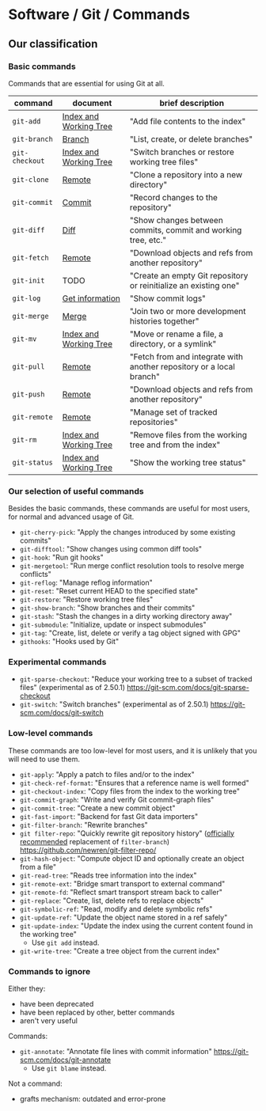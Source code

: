 # Software / Git / Commands

## Our classification

### Basic commands

Commands that are essential for using Git at all.

| command        | document                                        | brief description                                                    |
|----------------|-------------------------------------------------|----------------------------------------------------------------------|
| `git-add`      | [Index and Working Tree](index-working-tree.md) | "Add file contents to the index"                                     |
| `git-branch`   | [Branch](branch.md)                             | "List, create, or delete branches"                                   |
| `git-checkout` | [Index and Working Tree](index-working-tree.md) | "Switch branches or restore working tree files"                      |
| `git-clone`    | [Remote](remote.md)                             | "Clone a repository into a new directory"                            |
| `git-commit`   | [Commit](commit.md)                             | "Record changes to the repository"                                   |
| `git-diff`     | [Diff](diff.md)                                 | "Show changes between commits, commit and working tree, etc."        |
| `git-fetch`    | [Remote](remote.md)                             | "Download objects and refs from another repository"                  |
| `git-init`     | TODO                                            | "Create an empty Git repository or reinitialize an existing one"     |
| `git-log`      | [Get information](get-information.md)           | "Show commit logs"                                                   |
| `git-merge`    | [Merge](merge.md)                               | "Join two or more development histories together"                    |
| `git-mv`       | [Index and Working Tree](index-working-tree.md) | "Move or rename a file, a directory, or a symlink"                   |
| `git-pull`     | [Remote](remote.md)                             | "Fetch from and integrate with another repository or a local branch" |
| `git-push`     | [Remote](remote.md)                             | "Download objects and refs from another repository"                  |
| `git-remote`   | [Remote](remote.md)                             | "Manage set of tracked repositories"                                 |
| `git-rm`       | [Index and Working Tree](index-working-tree.md) | "Remove files from the working tree and from the index"              |
| `git-status`   | [Index and Working Tree](index-working-tree.md) | "Show the working tree status"                                       |

### Our selection of useful commands

Besides the basic commands, these commands are useful for most users, for normal and advanced
usage of Git.

- `git-cherry-pick`: "Apply the changes introduced by some existing commits"
- `git-difftool`: "Show changes using common diff tools"
- `git-hook`: "Run git hooks"
- `git-mergetool`: "Run merge conflict resolution tools to resolve merge conflicts"
- `git-reflog`: "Manage reflog information"
- `git-reset`: "Reset current HEAD to the specified state"
- `git-restore`: "Restore working tree files"
- `git-show-branch`: "Show branches and their commits"
- `git-stash`: "Stash the changes in a dirty working directory away"
- `git-submodule`: "Initialize, update or inspect submodules"
- `git-tag`: "Create, list, delete or verify a tag object signed with GPG"
- `githooks`: "Hooks used by Git"

### Experimental commands

- `git-sparse-checkout`: "Reduce your working tree to a subset of tracked files"
  (experimental as of 2.50.1)
  <https://git-scm.com/docs/git-sparse-checkout>
- `git-switch`: "Switch branches"
  (experimental as of 2.50.1)
  <https://git-scm.com/docs/git-switch>

### Low-level commands

These commands are too low-level for most users, and it is unlikely that you will need to use them.

- `git-apply`: "Apply a patch to files and/or to the index"
- `git-check-ref-format`: "Ensures that a reference name is well formed"
- `git-checkout-index`: "Copy files from the index to the working tree"
- `git-commit-graph`: "Write and verify Git commit-graph files"
- `git-commit-tree`: "Create a new commit object"
- `git-fast-import`: "Backend for fast Git data importers"
- `git-filter-branch`: "Rewrite branches"
- `git filter-repo`: "Quickly rewrite git repository history"
  ([officially recommended](https://git-scm.com/docs/git-filter-branch)
  replacement of `filter-branch`)
  <https://github.com/newren/git-filter-repo/>
- `git-hash-object`: "Compute object ID and optionally create an object from a file"
- `git-read-tree`: "Reads tree information into the index"
- `git-remote-ext`: "Bridge smart transport to external command"
- `git-remote-fd`: "Reflect smart transport stream back to caller"
- `git-replace`: "Create, list, delete refs to replace objects"
- `git-symbolic-ref`: "Read, modify and delete symbolic refs"
- `git-update-ref`: "Update the object name stored in a ref safely"
- `git-update-index`: "Update the index using the current content found in the working tree"
  - Use `git add` instead.
- `git-write-tree`: "Create a tree object from the current index"

### Commands to ignore

Either they:

- have been deprecated
- have been replaced by other, better commands
- aren't very useful

Commands:

- `git-annotate`: "Annotate file lines with commit information"
  <https://git-scm.com/docs/git-annotate>
  - Use `git blame` instead.

Not a command:

- grafts mechanism: outdated and error-prone
